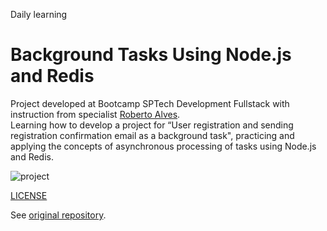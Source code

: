 Daily learning

# Background Tasks Using Node.js and Redis

Project developed at Bootcamp SPTech Development Fullstack with instruction from specialist [Roberto Alves](https://github.com/robertosousa1/ "Roberto Alves").</br>
Learning how to develop a project for “User registration and sending registration confirmation email as a background task", practicing and applying the concepts of asynchronous processing of tasks using Node.js and Redis.

![project](https://user-images.githubusercontent.com/95108889/215904181-9d5dcec2-18a3-4ab5-aa4b-86214e05ccee.jpg)

[LICENSE](./LICENSE)

See [original repository](https://github.com/robertosousa1/background-jobs-class-by-dio).
